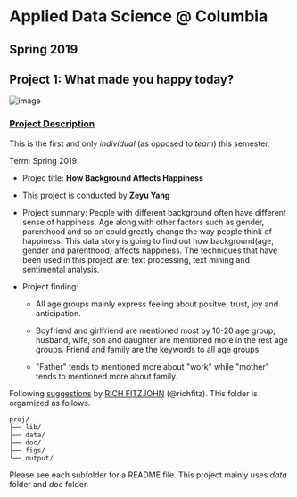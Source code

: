 # Applied Data Science @ Columbia
## Spring 2019
## Project 1: What made you happy today?

![image](figs/title.jpeg)

### [Project Description](doc/Proj1_desc.md)
This is the first and only *individual* (as opposed to *team*) this semester. 

Term: Spring 2019

+ Projec title: __How Background Affects Happiness__
+ This project is conducted by __Zeyu Yang__

+ Project summary: People with different background often have different sense of happiness. Age along with other factors such as gender, parenthood and so on could greatly change the way people think of happiness. This data story is going to find out how background(age, gender and parenthood) affects happiness. The techniques that have been used in this project are: text processing, text mining and sentimental analysis.

+ Project finding:
  
  * All age groups mainly express feeling about positve, trust, joy and anticipation.

  * Boyfriend and girlfriend are mentioned most by 10-20 age group; husband, wife, son and daughter are mentioned more in the rest age groups. Friend and family are the keywords to all age groups.

  * "Father" tends to mentioned more about "work" while "mother" tends to mentioned more about family.

Following [suggestions](http://nicercode.github.io/blog/2013-04-05-projects/) by [RICH FITZJOHN](http://nicercode.github.io/about/#Team) (@richfitz). This folder is orgarnized as follows.

```
proj/
├── lib/
├── data/
├── doc/
├── figs/
└── output/
```

Please see each subfolder for a README file. This project mainly uses *data* folder and *doc* folder.
